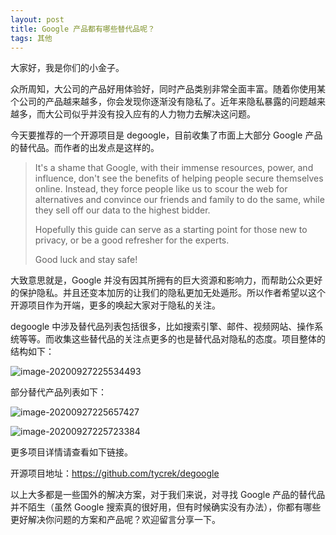 ```yaml
---
layout: post
title: Google 产品都有哪些替代品呢？
tags: 其他
---
```


大家好，我是你们的小金子。

众所周知，大公司的产品好用体验好，同时产品类别非常全面丰富。随着你使用某个公司的产品越来越多，你会发现你逐渐没有隐私了。近年来隐私暴露的问题越来越多，而大公司似乎并没有投入应有的人力物力去解决这问题。

今天要推荐的一个开源项目是 degoogle，目前收集了市面上大部分 Google 产品的替代品。而作者的出发点是这样的。

> It's a shame that Google, with their immense resources, power, and influence, don't see the benefits of helping people secure themselves online. Instead, they force people like us to scour the web for alternatives and convince our friends and family to do the same, while they sell off our data to the highest bidder.
>
> Hopefully this guide can serve as a starting point for those new to privacy, or be a good refresher for the experts.
>
> Good luck and stay safe!

大致意思就是，Google 并没有因其所拥有的巨大资源和影响力，而帮助公众更好的保护隐私。并且还变本加厉的让我们的隐私更加无处遁形。所以作者希望以这个开源项目作为开端，更多的唤起大家对于隐私的关注。

degoogle 中涉及替代品列表包括很多，比如搜索引擎、邮件、视频网站、操作系统等等。而收集这些替代品的关注点更多的也是替代品对隐私的态度。项目整体的结构如下：

![image-20200927225534493](https://7465-test-3c9b5e-books-1301492295.tcb.qcloud.la/mac_github_images/compress_image-20200927225534493.png)

部分替代产品列表如下：

![image-20200927225657427](https://7465-test-3c9b5e-books-1301492295.tcb.qcloud.la/mac_github_images/compress_image-20200927225657427.png)

![image-20200927225723384](https://7465-test-3c9b5e-books-1301492295.tcb.qcloud.la/mac_github_images/compress_image-20200927225723384.png)

更多项目详情请查看如下链接。

开源项目地址：https://github.com/tycrek/degoogle

以上大多都是一些国外的解决方案，对于我们来说，对寻找 Google 产品的替代品并不陌生（虽然 Google 搜索真的很好用，但有时候确实没有办法），你都有哪些更好解决你问题的方案和产品呢？欢迎留言分享一下。